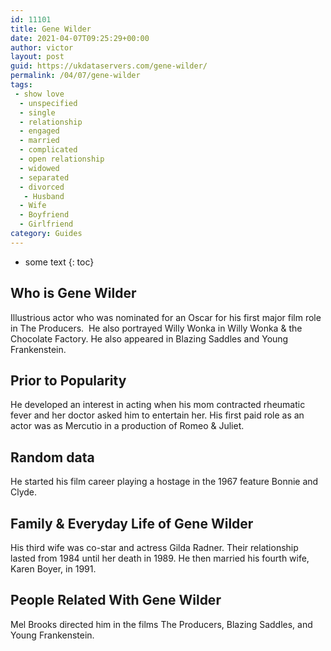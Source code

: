 ```yaml
---
id: 11101
title: Gene Wilder
date: 2021-04-07T09:25:29+00:00
author: victor
layout: post
guid: https://ukdataservers.com/gene-wilder/
permalink: /04/07/gene-wilder
tags:
 - show love
  - unspecified
  - single
  - relationship
  - engaged
  - married
  - complicated
  - open relationship
  - widowed
  - separated
  - divorced
   - Husband
  - Wife
  - Boyfriend
  - Girlfriend
category: Guides
---
```


* some text
{: toc}


## Who is Gene Wilder



Illustrious actor who was nominated for an Oscar for his first major film role in The Producers.  He also portrayed Willy Wonka in Willy Wonka & the Chocolate Factory. He also appeared in Blazing Saddles and Young Frankenstein. 

                
                
                
## Prior to Popularity



He developed an interest in acting when his mom contracted rheumatic fever and her doctor asked him to entertain her. His first paid role as an actor was as Mercutio in a production of Romeo & Juliet. 

                
                
                
## Random data



He started his film career playing a hostage in the 1967 feature Bonnie and Clyde. 

                
                
                
## Family & Everyday Life of Gene Wilder



His third wife was co-star and actress Gilda Radner. Their relationship lasted from 1984 until her death in 1989. He then married his fourth wife, Karen Boyer, in 1991. 

                
                
                
## People Related With Gene Wilder



Mel Brooks directed him in the films The Producers, Blazing Saddles, and Young Frankenstein. 

                
              
            
          
          
          